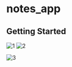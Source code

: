 # notes_app


## Getting Started



![1](https://github.com/ZakariaEysa/notes_app/assets/124531014/1501fdc1-2134-4cf3-8e78-e354c7861a4d)
![2](https://github.com/ZakariaEysa/notes_app/assets/124531014/d8f959e7-7656-402c-9773-de15f75f446d)

![3](https://github.com/ZakariaEysa/notes_app/assets/124531014/bcc88c97-7629-4dc0-a440-26f349d21d07)





